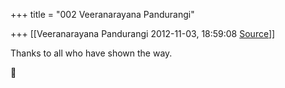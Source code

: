 +++
title = "002 Veeranarayana Pandurangi"

+++
[[Veeranarayana Pandurangi	2012-11-03, 18:59:08 [Source](https://groups.google.com/g/bvparishat/c/CfCPi0xIb_s)]]



Thanks to all who have shown the way.



